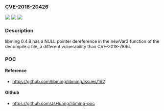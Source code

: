 ### [CVE-2018-20426](https://cve.mitre.org/cgi-bin/cvename.cgi?name=CVE-2018-20426)
![](https://img.shields.io/static/v1?label=Product&message=n%2Fa&color=blue)
![](https://img.shields.io/static/v1?label=Version&message=n%2Fa&color=blue)
![](https://img.shields.io/static/v1?label=Vulnerability&message=n%2Fa&color=brighgreen)

### Description

libming 0.4.8 has a NULL pointer dereference in the newVar3 function of the decompile.c file, a different vulnerability than CVE-2018-7866.

### POC

#### Reference
- https://github.com/libming/libming/issues/162

#### Github
- https://github.com/JsHuang/libming-poc

